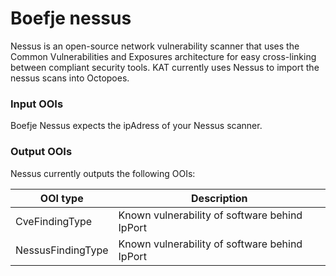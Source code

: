 # Boefje nessus

Nessus is an open-source network vulnerability scanner that uses the Common Vulnerabilities and Exposures architecture for easy cross-linking between compliant security tools. KAT currently uses Nessus to import the nessus scans into Octopoes.

### Input OOIs

Boefje Nessus expects the ipAdress of your Nessus scanner.

### Output OOIs

Nessus currently outputs the following OOIs:

|OOI type|Description|
|---|---|
|CveFindingType|Known vulnerability of software behind IpPort|
|NessusFindingType|Known vulnerability of software behind IpPort|

